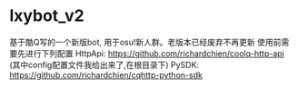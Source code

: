 # lxybot_v2
基于酷Q写的一个新版bot, 用于osu!新人群。老版本已经废弃不再更新
使用前需要先进行下列配置
HttpApi: https://github.com/richardchien/coolq-http-api (其中config配置文件我给出来了,在根目录下)
PySDK: https://github.com/richardchien/cqhttp-python-sdk
